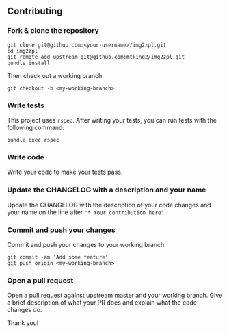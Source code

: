 ## Contributing

### Fork & clone the repository

```
git clone git@github.com:<your-username>/img2zpl.git
cd img2zpl
git remote add upstream git@github.com:mtking2/img2zpl.git
bundle install
```

Then check out a working branch:

```
git checkout -b <my-working-branch>
```

### Write tests

This project uses `rspec`. After writing your tests, you can run tests with the following command:

`bundle exec rspec`


### Write code

Write your code to make your tests pass.

### Update the CHANGELOG with a description and your name

Update the CHANGELOG with the description of your code changes and your name on the line after `"* Your contribution here"`.

### Commit and push your changes

Commit and push your changes to your working branch.

```
git commit -am 'Add some feature'
git push origin <my-working-branch>
```

### Open a pull request

Open a pull request against upstream master and your working branch. Give a brief description of what your PR does and explain what the code changes do.

Thank you!
